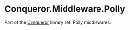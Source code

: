 # Conqueror.Middleware.Polly

Part of the [Conqueror](https://github.com/MrWolfZ/Conqueror) library set. Polly middlewares.
